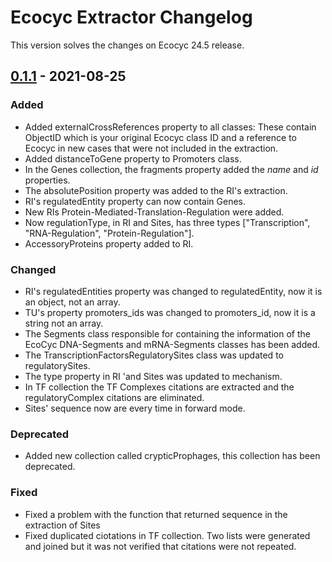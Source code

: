 # Ecocyc Extractor Changelog

This version solves the changes on Ecocyc 24.5 release.

## [0.1.1](https://github.com/regulondbunam/ecocyc-extractor/releases/tag/0.1.1) - 2021-08-25

### Added
- Added externalCrossReferences property to all classes: These contain ObjectID which is your original Ecocyc class ID and a reference to Ecocyc in new cases that were not included in the extraction.
- Added distanceToGene property to Promoters class.
- In the Genes collection, the fragments property added the *name* and *id* properties.
- The absolutePosition property was added to the RI's extraction.
- RI's regulatedEntity property can now contain Genes.
- New RIs Protein-Mediated-Translation-Regulation were added.
- Now regulationType, in RI and Sites, has three types ["Transcription", "RNA-Regulation", "Protein-Regulation"].
- AccessoryProteins property added to RI.

### Changed
- RI's regulatedEntities property was changed to regulatedEntity, now it is an object, not an array.
- TU's property promoters_ids was changed to promoters_id, now it is a string not an array.
- The Segments class responsible for containing the information of the EcoCyc DNA-Segments and mRNA-Segments classes has been added.
- The TranscriptionFactorsRegulatorySites class was updated to regulatorySites.
- The type property in RI 'and Sites was updated to mechanism.
- In TF collection the  TF Complexes citations are extracted and the regulatoryComplex citations are eliminated.
- Sites' sequence now are every time in forward mode.

### Deprecated
- Added new collection called crypticProphages, this collection has been deprecated.

### Fixed
- Fixed a problem with the function that returned sequence in the extraction of Sites
- Fixed duplicated ciotations in TF collection. Two lists were  generated and joined but it was not verified that citations were not  repeated.
